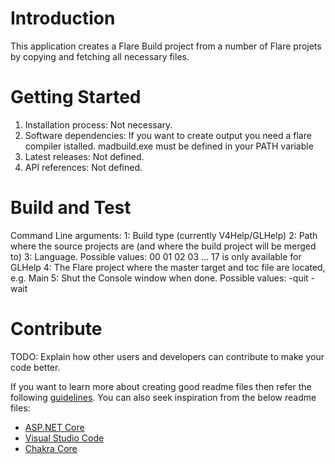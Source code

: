# Introduction 
This application creates a Flare Build project from a number of Flare projets by copying and fetching all necessary files.

# Getting Started
1.	Installation process: Not necessary.
2.	Software dependencies: If you want to create output you need a flare compiler istalled.
	madbuild.exe must be defined in your PATH variable
3.	Latest releases: Not defined.
4.	API references: Not defined.

# Build and Test
Command Line arguments:
1: Build type (currently V4Help/GLHelp)
2: Path where the source projects are (and where the build project will be merged to)
3: Language. Possible values: 00 01 02 03 ... 17 is only available for GLHelp
4: The Flare project where the master target and toc file are located, e.g. Main
5: Shut the Console window when done. Possible values:
-quit
-wait

# Contribute
TODO: Explain how other users and developers can contribute to make your code better. 

If you want to learn more about creating good readme files then refer the following [guidelines](https://docs.microsoft.com/en-us/azure/devops/repos/git/create-a-readme?view=azure-devops). You can also seek inspiration from the below readme files:
- [ASP.NET Core](https://github.com/aspnet/Home)
- [Visual Studio Code](https://github.com/Microsoft/vscode)
- [Chakra Core](https://github.com/Microsoft/ChakraCore)
